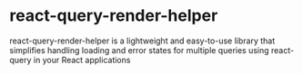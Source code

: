 # react-query-render-helper
react-query-render-helper is a lightweight and easy-to-use library that simplifies handling loading and error states for multiple queries using react-query in your React applications
